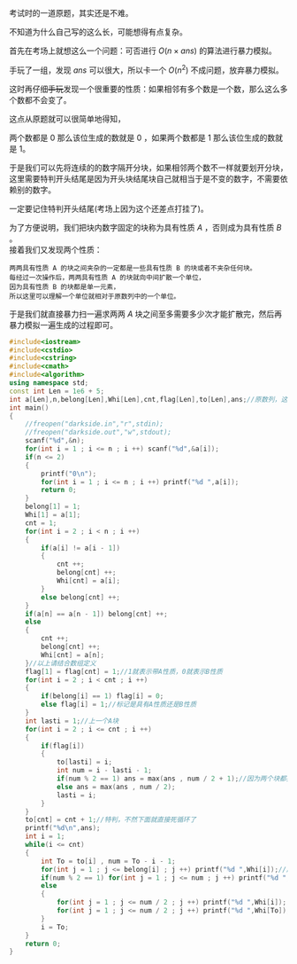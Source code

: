 考试时的一道原题，其实还是不难。    

不知道为什么自己写的这么长，可能想得有点复杂。  

首先在考场上就想这么一个问题：可否进行 $O(n \times ans)$ 的算法进行暴力模拟。    

手玩了一组，发现 $ans$ 可以很大，所以卡一个 $O(n ^ 2)$ 不成问题，放弃暴力模拟。    

这时再仔细~~手玩~~发现一个很重要的性质：如果相邻有多个数是一个数，那么这么多个数都不会变了。    

这点从原题就可以很简单地得知，

两个数都是 $0$ 那么该位生成的数就是 $0$ ，如果两个数都是 $1$ 那么该位生成的数就是 $1$。  

于是我们可以先将连续的的数字隔开分块，如果相邻两个数不一样就要划开分块，这里需要特判开头结尾是因为开头块结尾块自己就相当于是不变的数字，不需要依赖别的数字。

一定要记住特判开头结尾(考场上因为这个还差点打挂了)。 

为了方便说明，我们把块内数字固定的块称为具有性质 $A$ ，否则成为具有性质 $B$ 。   
接着我们又发现两个性质：
```
两两具有性质 A 的块之间夹杂的一定都是一些具有性质 B 的块或者不夹杂任何块。    
每经过一次操作后，两两具有性质 A 的块就向中间扩散一个单位，
因为具有性质 B 的块都是单一元素，
所以这里可以理解一个单位就相对于原数列中的一个单位。    
```
于是我们就直接暴力扫一遍求两两 $A$ 块之间至多需要多少次才能扩散完，然后再暴力模拟一遍生成的过程即可。    
```cpp
#include<iostream>
#include<cstdio>
#include<cstring>
#include<cmath>
#include<algorithm>
using namespace std;
const int Len = 1e6 + 5;
int a[Len],n,belong[Len],Whi[Len],cnt,flag[Len],to[Len],ans;//原数列，这个块里有多少个元素，这个块里的元素都是什么，块的个数，这个块带有性质A还是性质B，这个A块的下一个A块的下标 
int main()
{
	//freopen("darkside.in","r",stdin);
	//freopen("darkside.out","w",stdout);
	scanf("%d",&n);
	for(int i = 1 ; i <= n ; i ++) scanf("%d",&a[i]);
	if(n <= 2) 
	{
		printf("0\n");
		for(int i = 1 ; i <= n ; i ++) printf("%d ",a[i]);
		return 0;
	}
	belong[1] = 1;
	Whi[1] = a[1];
	cnt = 1;
	for(int i = 2 ; i < n ; i ++)
	{
		if(a[i] != a[i - 1])
		{
			cnt ++;
			belong[cnt] ++;
			Whi[cnt] = a[i];
		}
		else belong[cnt] ++;
	}
	if(a[n] == a[n - 1]) belong[cnt] ++;
	else 
	{
		cnt ++;
		belong[cnt] ++;
		Whi[cnt] = a[n];
	}//以上请结合数组定义 
	flag[1] = flag[cnt] = 1;//1就表示带A性质，0就表示B性质 
	for(int i = 2 ; i < cnt ; i ++)
	{
		if(belong[i] == 1) flag[i] = 0;
		else flag[i] = 1;//标记是具有A性质还是B性质 
	}
	int lasti = 1;//上一个A块 
	for(int i = 2 ; i <= cnt ; i ++)
	{
		if(flag[i]) 
		{
			to[lasti] = i;
			int num = i - lasti - 1;
			if(num % 2 == 1) ans = max(ans , num / 2 + 1);//因为两个块都要扩散，所以直接用两两之间的块的长度除以2向上取整 
			else ans = max(ans , num / 2);
			lasti = i;
		}
	}
	to[cnt] = cnt + 1;//特判，不然下面就直接死循环了 
	printf("%d\n",ans);
	int i = 1;
	while(i <= cnt)
	{
		int To = to[i] , num = To - i - 1;
		for(int j = 1 ; j <= belong[i] ; j ++) printf("%d ",Whi[i]);//展开 
		if(num % 2 == 1) for(int j = 1 ; j <= num ; j ++) printf("%d ",Whi[i]);//如果相距奇数个单位的话说明两个块都是一个元素，因为两两块之间的元素是相异的 
		else
		{
			for(int j = 1 ; j <= num / 2 ; j ++) printf("%d ",Whi[i]);
			for(int j = 1 ; j <= num / 2 ; j ++) printf("%d ",Whi[To]);
		}
		i = To;
	}
	return 0;
}
```
